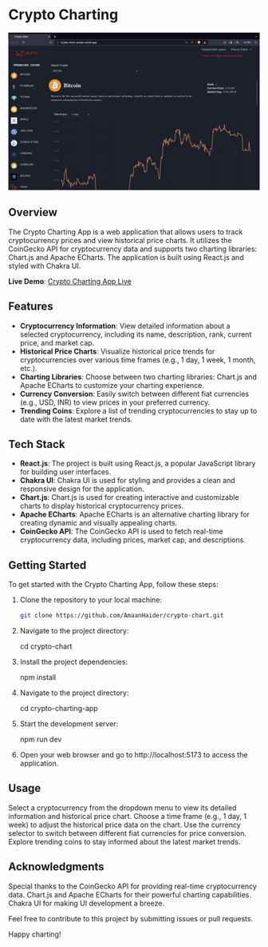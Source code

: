 # Crypto Charting 

![App Screenshot](./src/assets/screenshot.png)

## Overview

The Crypto Charting App is a web application that allows users to track cryptocurrency prices and view historical price charts. It utilizes the CoinGecko API for cryptocurrency data and supports two charting libraries: Chart.js and Apache ECharts. The application is built using React.js and styled with Chakra UI.

**Live Demo**: [Crypto Charting App Live](https://crypto-chart-amaan.vercel.app/)


## Features

- **Cryptocurrency Information**: View detailed information about a selected cryptocurrency, including its name, description, rank, current price, and market cap.
- **Historical Price Charts**: Visualize historical price trends for cryptocurrencies over various time frames (e.g., 1 day, 1 week, 1 month, etc.).
- **Charting Libraries**: Choose between two charting libraries: Chart.js and Apache ECharts to customize your charting experience.
- **Currency Conversion**: Easily switch between different fiat currencies (e.g., USD, INR) to view prices in your preferred currency.
- **Trending Coins**: Explore a list of trending cryptocurrencies to stay up to date with the latest market trends.

## Tech Stack

- **React.js**: The project is built using React.js, a popular JavaScript library for building user interfaces.
- **Chakra UI**: Chakra UI is used for styling and provides a clean and responsive design for the application.
- **Chart.js**: Chart.js is used for creating interactive and customizable charts to display historical cryptocurrency prices.
- **Apache ECharts**: Apache ECharts is an alternative charting library for creating dynamic and visually appealing charts.
- **CoinGecko API**: The CoinGecko API is used to fetch real-time cryptocurrency data, including prices, market cap, and descriptions.

## Getting Started

To get started with the Crypto Charting App, follow these steps:

1. Clone the repository to your local machine:

   ```bash
   git clone https://github.com/AmaanHaider/crypto-chart.git

2. Navigate to the project directory:

   cd crypto-chart


3. Install the project dependencies:

   npm install

4. Navigate to the project directory:

   cd crypto-charting-app

5. Start the development server:

   npm run dev

6. Open your web browser and go to http://localhost:5173 to access the application.


## Usage

Select a cryptocurrency from the dropdown menu to view its detailed information and historical price chart.
Choose a time frame (e.g., 1 day, 1 week) to adjust the historical price data on the chart.
Use the currency selector to switch between different fiat currencies for price conversion.
Explore trending coins to stay informed about the latest market trends.

## Acknowledgments

Special thanks to the CoinGecko API for providing real-time cryptocurrency data.
Chart.js and Apache ECharts for their powerful charting capabilities.
Chakra UI for making UI development a breeze.

Feel free to contribute to this project by submitting issues or pull requests.

Happy charting!


